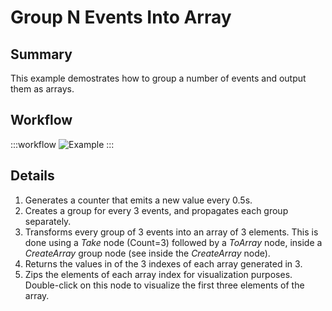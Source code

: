# Group N Events Into Array

## Summary
This example demostrates how to group a number of events and output them as arrays.

## Workflow

:::workflow
![Example](~/workflows/BonsaiExamples/DataTypes/GroupNEventsIntoArray/GroupNEventsIntoArray.bonsai)
:::

## Details
1. Generates a counter that emits a new value every 0.5s.
2. Creates a group for every 3 events, and propagates each group separately.
3. Transforms every group of 3 events into an array of 3 elements. This is done using a *Take* node (Count=3) followed by a *ToArray* node, inside a *CreateArray* group node (see inside the *CreateArray* node).
4. Returns the values in of the 3 indexes of each array generated in 3.
5. Zips the elements of each array index for visualization purposes. Double-click on this node to visualize the first three elements of the array.

